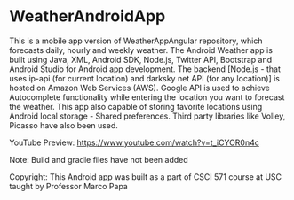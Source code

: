 # WeatherAndroidApp
This is a mobile app version of WeatherAppAngular repository, which forecasts daily, hourly and weekly weather. The Android Weather app is built using Java, XML, Android SDK, Node.js, Twitter API, Bootstrap and Android Studio for Android app development. The backend [Node.js - that uses ip-api (for current location) and darksky net API (for any location)] is hosted on Amazon Web Services (AWS). Google API is used to achieve Autocomplete functionality while entering the location you want to forecast the weather. This app also capable of storing favorite locations using Android local storage - Shared preferences. Third party libraries like Volley, Picasso have also been used.

YouTube Preview: 
https://www.youtube.com/watch?v=t_iCYOR0n4c

Note: Build and gradle files have not been added

Copyright: This Android app was built as a part of CSCI 571 course at USC taught by Professor Marco Papa
